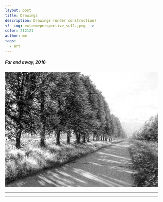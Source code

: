 ```yaml
---
layout: post
title: Drawings
description: Drawings (under construction)
<!--img: extremeperspective_sc12.jpeg -->
color: 212121
author: me
tags:
  - art
---
```


<!-- * some text
{: toc} -->
<!-- # Under construction:  -->


<!-- [**Page with paintings**](mypaintingphotos) -->

#####   Far and away, 2016
![](/images-hq/extremeperspective_sc12.jpeg)
<br>
<hr>
<hr>

